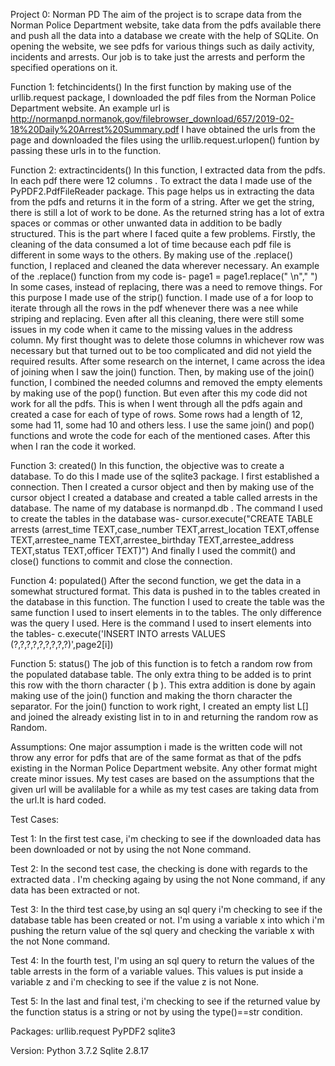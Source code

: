 Project 0: Norman PD
The aim of the project is to scrape data from the Norman Police Department website, take data from the pdfs available there and push all the data into a database we create with the help of SQLite. On opening the website, we see pdfs for various things such as daily activity, incidents and arrests. Our job is to take just the arrests and perform the specified operations on it.

Function 1: fetchincidents()
In the first function by making use of the urllib.request package, I downloaded the pdf files from the Norman Police Department website.
An example url is http://normanpd.normanok.gov/filebrowser_download/657/2019-02-18%20Daily%20Arrest%20Summary.pdf
I have obtained the urls from the page and downloaded the files using the urllib.request.urlopen() funtion by passing these urls in to the function.

Function 2: extractincidents()
In this function, I extracted data from the pdfs. In each pdf there were 12 columns . To extract the data I made use of the PyPDF2.PdfFileReader package. This page helps us in extracting the data from the pdfs and returns it in the form of a string.
After we get the string, there is still a lot of work to be done. As the returned string has a lot of extra spaces or commas or other unwanted data in addition to be badly structured.
This is the part where I faced quite a few problems. Firstly, the cleaning of the data consumed a lot of time because each pdf file is different in some ways to the others. By making use of the .replace() function, I replaced and cleaned the data wherever necessary. An example of the .replace() function from my code is-   page1 = page1.replace(" \n"," ")
In some cases, instead of replacing, there was a need to remove things. For this purpose I made use of the strip() function. I made use of a for loop to iterate through all the rows in the pdf whenever there was a nee while striping and replacing.
Even after all this cleaning, there were still some issues in my code when it came to the missing values in the address column. My first thought was to delete those columns in whichever row was necessary but that turned out to be too complicated and did not yield the required results. After some research on the internet, I came across the idea of joining when I saw the join() function. Then, by making use of the join() function, I combined the needed columns and removed the empty elements by making use of the pop() function.
But even after this my code did not work for all the pdfs. This is when I went through all the pdfs again and created a case for each of type of rows. Some rows had a length of 12, some had 11, some had 10 and others less. I use the same join() and pop() functions and wrote the code for each of the mentioned cases. After this when I ran the code it worked.

Function 3: created()
In this function, the objective was to create a database. To do this I made use of the sqlite3 package. I first established a connection. Then I created a cursor object and then by making use of the cursor object I created a database and created a table called arrests in the database. The name of my database is normanpd.db . 
The command I used to create the tables in the database was- 
cursor.execute("CREATE TABLE arrests (arrest_time TEXT,case_number TEXT,arrest_location TEXT,offense TEXT,arrestee_name TEXT,arrestee_birthday TEXT,arrestee_address TEXT,status TEXT,officer TEXT)") 
And finally I used the commit() and close() functions to commit and close the connection.

Function 4: populated()
After the second function, we get the data in a somewhat structured format. This data is pushed in to the tables created in the database in this function. The function I used to create the table was the same function I used to insert elements in to the tables. The only difference was the query I used. Here is the command I used to insert elements into the tables-
c.execute('INSERT INTO arrests VALUES (?,?,?,?,?,?,?,?,?)',page2[i]) 

Function 5: status()
The job of this function is to fetch a random row from the populated database table. The only extra thing to be added is to print this row with the thorn character ( þ ). This extra addition is done by again making use of the join() function and making the thorn character the separator. For the join() function to work right, I created an empty list L[] and joined the already existing list in to in and returning the random row as Random.

Assumptions:
One major assumption i made is the written code will not throw any error for pdfs that are of the same format as that of the pdfs existing in the Norman Police Department website. Any other format might create minor issues. 
My test cases are based on the assumptions that the given url will be avalilable for a while as my test cases are taking data from the url.It is hard coded.

Test Cases:

Test 1: 
In the first test case, i'm checking to see if the downloaded data has been downloaded or not by using the not None command.

Test 2:
In the second test case, the checking is done with regards to the extracted data . I'm checking againg by using the not None command, if any data has been extracted or not.

Test 3:
In the third test case,by using an sql query i'm checking to see if the database table has been created or not. I'm using a variable x into which i'm pushing the return value of the sql query and checking the variable x with the not None command.

Test 4:
In the fourth test, I'm using an sql query to return the values of the table arrests in the form of a variable values. This values is put inside a variable z and i'm checking to see if the value z is not None.

Test 5:
In the last and final test, i'm checking to see if the returned value by the function status is a string or not by using the type()==str condition.

Packages:
urllib.request
PyPDF2
sqlite3

Version:
Python 3.7.2
Sqlite 2.8.17 

